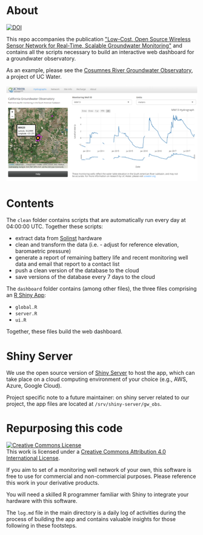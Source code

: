 # About 

[![DOI](https://zenodo.org/badge/DOI/10.5281/zenodo.3746448.svg)](https://doi.org/10.5281/zenodo.3746448)


This repo accompanies the publication ["Low-Cost, Open Source Wireless Sensor Network for Real-Time, Scalable Groundwater Monitoring"](https://www.mdpi.com/2073-4441/12/4/1066) and contains all the scripts necessary to build an interactive web dashboard for a groundwater observatory. 

As an example, please see the [Cosumnes River Groundwater Observatory](http://ucwater.org/gw_obs/), a project of UC Water.  

![](dash.png)  
 

# Contents

The `clean` folder contains scripts that are automatically run every day at 04:00:00 UTC. Together these scripts:  

* extract data from [Solinst](https://www.solinst.com/) hardware  
* clean and transform the data  (i.e. - adjust for reference elevation, baromaetric pressure)  
* generate a report of remaining battery life and recent monitoring well data and email that report to a contact list  
* push a clean version of the database to the cloud  
* save versions of the database every 7 days to the cloud  

The `dashboard` folder contains (among other files), the three files comprising an [R Shiny App](https://shiny.rstudio.com/): 

* `global.R`  
* `server.R`  
* `ui.R`  

Together, these files build the web dashboard.  


# Shiny Server

We use the open source version of [Shiny Server](https://rstudio.com/products/shiny/download-server/) to host the app, which can take place on a cloud computing environment of your choice (e.g., AWS, Azure, Google Cloud).

Project specific note to a future maintainer: on shiny server related to our project, the app files are located at `/srv/shiny-server/gw_obs`.  


# Repurposing this code

<a rel="license" href="http://creativecommons.org/licenses/by/4.0/"><img alt="Creative Commons License" style="border-width:0" src="https://i.creativecommons.org/l/by/4.0/88x31.png" /></a><br />This work is licensed under a <a rel="license" href="http://creativecommons.org/licenses/by/4.0/">Creative Commons Attribution 4.0 International License</a>.

If you aim to set of a monitoring well network of your own, this software is free to use for commercial and non-commercial purposes. Please reference this work in your derivative products.  

You will need a skilled R programmer familiar with Shiny to integrate your hardware with this software.  

The `log.md` file in the main directory is a daily log of activities during the process of building the app and contains valuable insights for those following in these footsteps.  
